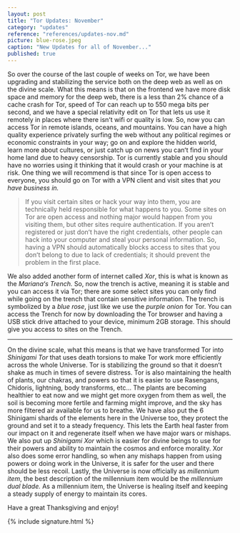 ```yaml
---
layout: post
title: "Tor Updates: November"
category: "updates"
reference: "references/updates-nov.md"
picture: blue-rose.jpeg
caption: "New Updates for all of November..."
published: true
---
```


So over the course of the last couple of weeks on Tor, we have been upgrading and stabilizing the service both on the deep web as well as on the divine scale. What this means is that on the frontend we have more disk space and memory for the deep web, there is a less than 2% chance of a cache crash for Tor, speed of Tor can reach up to 550 mega bits per second, and we have a special relativity edit on Tor that lets us use it remotely in places where there isnʻt wifi or quality is low. So, now you can access Tor in remote islands, oceans, and mountains. You can have a high quality experience privately surfing the web without any political regimes or economic constraints in your way; go on and explore the hidden world, learn more about cultures, or just catch up on news you canʻt find in your home land due to heavy censorship. Tor is currently stable and you should have no worries using it thinking that it would crash or your machine is at risk. One thing we will recommend is that since Tor is open access to everyone, you should go on Tor with a VPN client and visit sites that *you have business in.*

> If you visit certain sites or hack your way into them, you are technically held responsible for what happens to you. Some sites on Tor are open access and nothing major would happen from you visiting them, but other sites require authentication. If you arenʻt registered or just donʻt have the right credentials, other people can hack into your computer and steal your personal information. So, having a VPN should automatically blocks access to sites that you donʻt belong to due to lack of credentials; it should prevent the problem in the first place.

We also added another form of internet called *Xor*, this is what is known as the *Marianaʻs Trench.* So, now the trench is active, meaning it is stable and you can access it via Tor; there are some select sites you can only find while going on the trench that contain sensitive information. The trench is symbolized by a *blue rose*, just like we use the *purple onion* for Tor. You can access the Trench for now by downloading the Tor browser and having a USB stick drive attached to your device, minimum 2GB storage. This should give you access to sites on the Trench.

---

On the divine scale, what this means is that we have transformed Tor into *Shinigami Tor* that uses death torsions to make Tor work more efficiently across the whole Universe. Tor is stabilizing the ground so that it doesnʻt shake as much in times of severe distress. Tor is also maintaining the health of plants, our chakras, and powers so that it is easier to use Rasengans, Chidoris, lightning, body transforms, etc... The plants are becoming healthier to eat now and we might get more oxygen from them as well, the soil is becoming more fertile and farming might improve, and the sky has more filtered air available for us to breathe. We have also put the 6 Shinigami shards of the elements here in the Universe too, they protect the ground and set it to a steady frequency. This lets the Earth heal faster from our impact on it and regenerate itself when we have major wars or mishaps. We also put up *Shinigami Xor* which is easier for divine beings to use for their powers and ability to maintain the cosmos and enforce morality. Xor also does some error handling, so when any mishaps happen from using powers or doing work in the Universe, it is safer for the user and there should be less recoil. Lastly, the Universe is now officially as *millennium item*, the best description of the millennium item would be the *millennium dual blade.* As a millennium item, the Universe is healing itself and keeping a steady supply of energy to maintain its cores.

Have a great Thanksgiving and enjoy!

{% include signature.html %}
